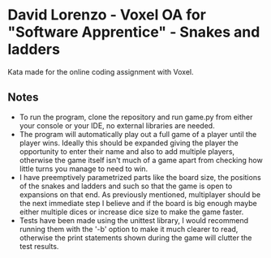 # David Lorenzo - Voxel OA for "Software Apprentice" - Snakes and ladders

Kata made for the online coding assignment with Voxel.

## Notes

- To run the program, clone the repository and run game.py from either your console or your IDE, no external libraries are needed.
- The program will automatically play out a full game of a player until the player wins. Ideally this should be expanded giving the player the opportunity to enter their name and also to add multiple players, otherwise the game itself isn't much of a game apart from checking how little turns you manage to need to win.
- I have preemptively parametrized parts like the board size, the positions of the snakes and ladders and such so that the game is open to expansions on that end. As previously mentioned, multiplayer should be the next immediate step I believe and if the board is big enough maybe either multiple dices or increase dice size to make the game faster.
- Tests have been made using the unittest library, I would recommend running them with the '-b' option to make it much clearer to read, otherwise the print statements shown during the game will clutter the test results.
